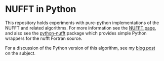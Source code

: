 # NUFFT in Python

This repository holds experiments with pure-python implementations of the NUFFT and related algorithms.
For more information see the [NUFFT page](http://www.cims.nyu.edu/cmcl/nufft/nufft.html), and also see the [python-nufft](https://github.com/dfm/python-nufft) package which provides simple Python wrappers for the nufft Fortran source.

For a discussion of the Python version of this algorithm, see my [blog post](https://jakevdp.github.io/blog/2015/02/24/optimizing-python-with-numpy-and-numba/) on the subject.